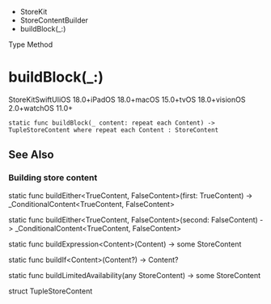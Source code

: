 

- StoreKit
- StoreContentBuilder
-  buildBlock(\_:) 

Type Method

# buildBlock(\_:)

StoreKitSwiftUIiOS 18.0+iPadOS 18.0+macOS 15.0+tvOS 18.0+visionOS 2.0+watchOS 11.0+

``` source
static func buildBlock(_ content: repeat each Content) -> TupleStoreContent where repeat each Content : StoreContent
```

## See Also

### Building store content

static func buildEither&lt;TrueContent, FalseContent>(first: TrueContent) -> _ConditionalContent&lt;TrueContent, FalseContent>

static func buildEither&lt;TrueContent, FalseContent>(second: FalseContent) -> _ConditionalContent&lt;TrueContent, FalseContent>

static func buildExpression&lt;Content>(Content) -> some StoreContent

static func buildIf&lt;Content>(Content?) -> Content?

static func buildLimitedAvailability(any StoreContent) -> some StoreContent

struct TupleStoreContent

